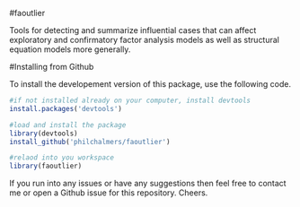 #faoutlier

Tools for detecting and summarize influential cases that
can affect exploratory and confirmatory factor analysis models as well as
structural equation models more generally.

#Installing from Github

To install the developement version of this package, use the following code.

```r
#if not installed already on your computer, install devtools
install.packages('devtools')

#load and install the package
library(devtools)
install_github('philchalmers/faoutlier')

#relaod into you workspace
library(faoutlier)
```

If you run into any issues or have any suggestions then feel free to contact me or open a Github issue for this repository. Cheers.
